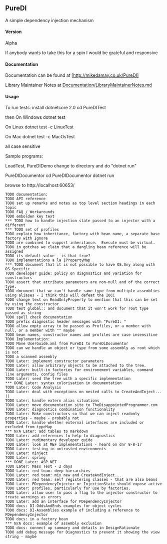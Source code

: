 ## PureDI

A simple dependency injection mechanism

#### Version
Alpha

If anybody wants to take this for a spin I would be grateful and responsive

#### Documentation
Documentation can be found at [http://mikedamay.co.uk/PureDI]

Library Maintainer Notes at [Documentation/LibraryMaintainerNotes.md](Documentation/LibraryMaintainerNotes.md)


#### Usage
To run tests:
install dotnetcore 2.0
cd PureDITest

then
On Windows
dotnet test

On Linux
dotnet test -c LinuxTest

On Mac
dotnet test -c MacOsTest

all case sensitive

Sample programs:

LoadTest, PureDIDemo
change to directory and do "dotnet run"

PureDIDocumentor
cd PureDIDocumentor
dotnet run

browse to http://localhost:60653/




    TODO documentation:
    TODO API reference
    TODO set up remarks and notes as top level section headings in each topic
    TODO FAQ / Workarounds
    TODO embolden key text
    *** TODO how to handle injection state passed to an injector with a different
    *** TODO set of profiles
    TODO explain how inheritance, factory with bean name, a separate base factory with Ignore
    TODO are combined to support inheritance.  Execute must be virtual.
    TODO in gotchas we claim that a dangling bean reference will be assigned
    TODO its default value - is that true?
    TODO implementations a la IPropertyMap
    *** TODO document that it is not possible to have OS.Any along with OS.Specific
    TODO developer guide: policy on diagnostics and variation for constructors
    TODO assert that attribute parameters are non-null and of the correct type.
    TODO document that we can't handle same type from multiple assemblies using aliases - I think this will defeat the IOCC
    TODO change text on ReadOnlyProperty to mention that this can be set by using the constructor
    TODO test global:: and document that it won't work for root type passed as string
    TODO spell check documentation
    TODO prefix diagnostic header messages with "PureDI: "
    TODO allow empty array to be passed as Profiles, or a member with null, or a member with "" maybe
    TODO bean names, constructor names and profiles are case insensitive
    TODO Implementation:
    TODO Move UserGuide.xml from PureDI to PureDiDocumentor
    TODO can we handle an object or type from some assembly as root which is not
    TODO a scanned assembly
    TODO Later: implement constructor parameters
    TODO Later: allow arbitrary objects to be attached to the tree.
    TODO Later: built-in factories for environement variables, command line arguments, config files
    TODO Later: seed the tree with a specific implementation
    *** DONE Later: syntax colorisation in documentation
    TODO Later: Code Analysis
    TODO Later: deal with exceptions on nested calls to CreateAndInject...()
    TODO Later: handle extern alias situations
    TODO Later: move documentation site to TheDisappointedProgrammer.com
    TODO Later: diagnostics combination functionality
    TODO Later: Make constructors so that we can inject readonly properties - maybe - probably not
    TODO Later: handle whether external interfaces are included or excluded from typeMap
    *** N/A Later: add tables to markdown
    TODO Later: add references to help to diagnostics
    TODO Later: rudimentary developer guide
    TODO Later: look at MEF implementations - heard on dnr 8-8-17
    TODO Later: testing in untrusted environments
    TODO Later: ninject
    TODO Later: spring
    *** DONE Later: ASP.NET
    TODO Later: Mass Test - 2 days
    TODO Later: red team: deep hierarchies
    TODO Later: red team: mix new and CreateAndInject...
    TODO Later: red team: self registering classes - that are also beans
    TODO Later: PDependencyInjector or InjectionState should expose active
    TODO Later: profiles, particularly for use by factories.
    TODO Later: allow user to pass a flag to the injector constructor to treate warnings as errors
    TODO Later: add an interface for PDependencyInjector
    TODO docs: DI-OddsAndEnds examples for object cycles
    TODO docs: DI-Assemblies example of including a reference to PDependencyInjector
    TODO docs: in a factory bean
    *** N/A docs: example of assembly exclusion
    TODO docs: connect up summary and details in DesignRationale
    TODO add debug message for Diagnostics to prevent it showing the view string - maybe
